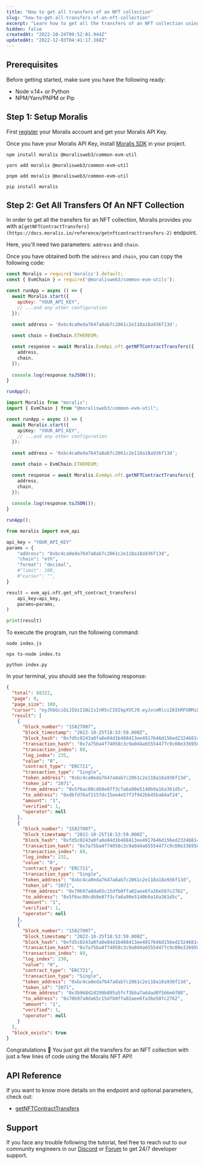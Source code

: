 ```yaml
---
title: "How to get all transfers of an NFT collection"
slug: "how-to-get-all-transfers-of-an-nft-collection"
excerpt: "Learn how to get all the transfers of an NFT collection using the Moralis NFT API."
hidden: false
createdAt: "2022-10-24T09:52:01.944Z"
updatedAt: "2022-12-03T04:41:17.388Z"
---
```

## Prerequisites

Before getting started, make sure you have the following ready:

- Node v.14+ or Python
- NPM/Yarn/PNPM or Pip

## Step 1: Setup Moralis

First [register](https://docs.moralis.io/docs/quickstart) your Moralis account and get your Moralis API Key.

Once you have your Moralis API Key, install [Moralis SDK](https://docs.moralis.io/docs/moralis-sdk) in your project.

```shell npm
npm install moralis @moralisweb3/common-evm-util
```
```shell yarn
yarn add moralis @moralisweb3/common-evm-util
```
```shell pnpm
pnpm add moralis @moralisweb3/common-evm-util
```
```Text pip
pip install moralis
```



## Step 2: Get All Transfers Of An NFT Collection

In order to get all the transfers for an NFT collection, Moralis provides you with a`[getNFTContractTransfers](https://docs.moralis.io/reference/getnftcontracttransfers-2)` endpoint.

Here, you'll need two parameters: `address` and `chain`.

Once you have obtained both the `address` and `chain`, you can copy the following code:

```javascript index.js
const Moralis = require('moralis').default;
const { EvmChain } = require('@moralisweb3/common-evm-utils');

const runApp = async () => {
  await Moralis.start({
    apiKey: "YOUR_API_KEY",
    // ...and any other configuration
  });
  
  const address = '0xbc4ca0eda7647a8ab7c2061c2e118a18a936f13d';

  const chain = EvmChain.ETHEREUM;

  const response = await Moralis.EvmApi.nft.getNFTContractTransfers({
    address,
    chain,
  });
  
  console.log(response.toJSON());
}

runApp();
```
```typescript index.ts
import Moralis from "moralis";
import { EvmChain } from "@moralisweb3/common-evm-util";

const runApp = async () => {
  await Moralis.start({
    apiKey: "YOUR_API_KEY",
    // ...and any other configuration
  });
  
  const address = '0xbc4ca0eda7647a8ab7c2061c2e118a18a936f13d';

  const chain = EvmChain.ETHEREUM;

  const response = await Moralis.EvmApi.nft.getNFTContractTransfers({
    address,
    chain,
  });
  
  console.log(response.toJSON());
}

runApp();
```
```python index.py
from moralis import evm_api

api_key = "YOUR_API_KEY"
params = {
    "address": "0xbc4ca0eda7647a8ab7c2061c2e118a18a936f13d", 
    "chain": "eth", 
    "format": "decimal", 
    #"limit": 100, 
    #"cursor": "", 
}

result = evm_api.nft.get_nft_contract_transfers(
    api_key=api_key,
    params=params,
)

print(result)
```



To execute the program, run the following command:

```shell Shell (JavaScript)
node index.js
```
```Text Shell (TypeScript)
npx ts-node index.ts
```
```Text Shell (Python)
python index.py
```



In your terminal, you should see the following response:

```json
{
  "total": 88322,
  "page": 0,
  "page_size": 100,
  "cursor": "eyJhbGciOiJIUzI1NiIsInR5cCI6IkpXVCJ9.eyJvcmRlciI6IkRFU0MiLCJvZmZzZXQiOjAsImxpbWl0IjozLCJ0b2tlbl9hZGRyZXNzIjoiMHhiYzRjYTBlZGE3NjQ3YThhYjdjMjA2MWMyZTExOGExOGE5MzZmMTNkIiwid2hlcmUiOnt9LCJwYWdlIjoxLCJrZXkiOiIxNTgyNzAwNy44OS4yMzAuMCIsInRvdGFsIjo4ODMyMiwiaWF0IjoxNjY2NzI5NTI5fQ.f3u98Vp_H6hwWC8DpjozJ_BIWrLo8C51Uxob-4MbVzM",
  "result": [
    {
      "block_number": "15827007",
      "block_timestamp": "2022-10-25T18:53:59.000Z",
      "block_hash": "0xfd5c0243a0fa0e84d1b488413ee4917646d156ed23246814ffe39ca28dc13f31",
      "transaction_hash": "0x7a75ba4f74058c3c9a0d4a65554477c9c08e33695002682ca463a9d0f52eed6e",
      "transaction_index": 89,
      "log_index": 235,
      "value": "0",
      "contract_type": "ERC721",
      "transaction_type": "Single",
      "token_address": "0xbc4ca0eda7647a8ab7c2061c2e118a18a936f13d",
      "token_id": "2071",
      "from_address": "0x5f6ac80cdb9e87f3cfa6a90e5140b9a16a361d5c",
      "to_address": "0xdbfd76af2157dc15ee4e57f3f942bb45ba84af24",
      "amount": "1",
      "verified": 1,
      "operator": null
    },
    {
      "block_number": "15827007",
      "block_timestamp": "2022-10-25T18:53:59.000Z",
      "block_hash": "0xfd5c0243a0fa0e84d1b488413ee4917646d156ed23246814ffe39ca28dc13f31",
      "transaction_hash": "0x7a75ba4f74058c3c9a0d4a65554477c9c08e33695002682ca463a9d0f52eed6e",
      "transaction_index": 89,
      "log_index": 232,
      "value": "0",
      "contract_type": "ERC721",
      "transaction_type": "Single",
      "token_address": "0xbc4ca0eda7647a8ab7c2061c2e118a18a936f13d",
      "token_id": "2071",
      "from_address": "0x70b97a0da65c15dfb0ffa02aee6fa36e507c2762",
      "to_address": "0x5f6ac80cdb9e87f3cfa6a90e5140b9a16a361d5c",
      "amount": "1",
      "verified": 1,
      "operator": null
    },
    {
      "block_number": "15827007",
      "block_timestamp": "2022-10-25T18:53:59.000Z",
      "block_hash": "0xfd5c0243a0fa0e84d1b488413ee4917646d156ed23246814ffe39ca28dc13f31",
      "transaction_hash": "0x7a75ba4f74058c3c9a0d4a65554477c9c08e33695002682ca463a9d0f52eed6e",
      "transaction_index": 89,
      "log_index": 230,
      "value": "0",
      "contract_type": "ERC721",
      "transaction_type": "Single",
      "token_address": "0xbc4ca0eda7647a8ab7c2061c2e118a18a936f13d",
      "token_id": "2071",
      "from_address": "0x3b968d2d299b895a5fcf3bba7a64ad0f566e6f88",
      "to_address": "0x70b97a0da65c15dfb0ffa02aee6fa36e507c2762",
      "amount": "1",
      "verified": 1,
      "operator": null
    }
  ],
  "block_exists": true
}
```



Congratulations 🥳 You just got all the transfers for an NFT collection with just a few lines of code using the Moralis NFT API!

## API Reference

If you want to know more details on the endpoint and optional parameters, check out:

- [getNFTContractTransfers](https://docs.moralis.io/reference/getnftcontracttransfers-2)

## Support

If you face any trouble following the tutorial, feel free to reach out to our community engineers in our [Discord](https://moralis.io/discord) or [Forum](https://forum.moralis.io) to get 24/7 developer support.
